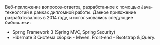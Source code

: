 Веб-приложение вопросов-ответов, разработанное с помощью Java-технологий в рамках дипломной работы.
Данное приложение разрабатывалось в 2014 году, и использовались следующие библиотеки:
- Spring Framework 3 (Spring MVC, Spring Security)
- Hibernate 3
Система сборки - Maven.
Front-end - Bootstrap & jQuery.
